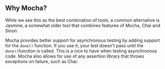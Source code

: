 ## Why Mocha?

While we see this as the best combination of tools, a common alternative is Jasmine, a somewhat older tool that combines features of Mocha, Chai and Sinon.

Mocha provides better support for asynchronous testing by adding support for the `done()` function. If you use it, your test doesn't pass until the `done()`function is called. This is a nice to have when testing asynchronous code. Mocha also allows for use of any assertion library that throws exceptions on failure, such as Chai.
